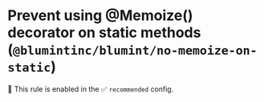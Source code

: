 # Prevent using @Memoize() decorator on static methods (`@blumintinc/blumint/no-memoize-on-static`)

💼 This rule is enabled in the ✅ `recommended` config.

<!-- end auto-generated rule header -->
